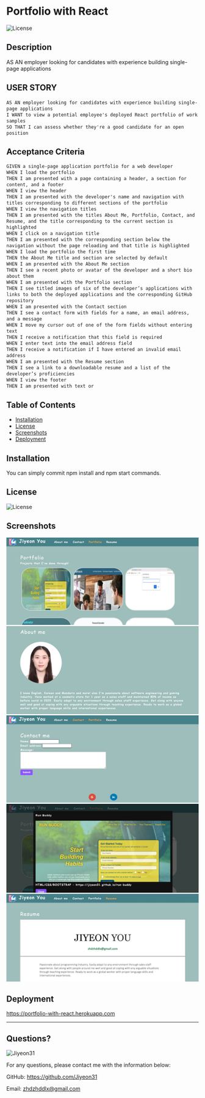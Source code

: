   # Portfolio with React 
  ![License](https://img.shields.io/badge/License-MIT-yellow.svg)
  
  ## Description 
  
  AS AN employer looking for candidates with experience building single-page applications
  
  ## USER STORY
  
  ```text
  AS AN employer looking for candidates with experience building single-page applications
  I WANT to view a potential employee's deployed React portfolio of work samples
  SO THAT I can assess whether they're a good candidate for an open position
  ```
  
  ## Acceptance Criteria
  
  ```text
  GIVEN a single-page application portfolio for a web developer
  WHEN I load the portfolio
  THEN I am presented with a page containing a header, a section for content, and a footer
  WHEN I view the header
  THEN I am presented with the developer's name and navigation with titles corresponding to different sections of the portfolio
  WHEN I view the navigation titles
  THEN I am presented with the titles About Me, Portfolio, Contact, and Resume, and the title corresponding to the current section is highlighted
  WHEN I click on a navigation title
  THEN I am presented with the corresponding section below the navigation without the page reloading and that title is highlighted
  WHEN I load the portfolio the first time
  THEN the About Me title and section are selected by default
  WHEN I am presented with the About Me section
  THEN I see a recent photo or avatar of the developer and a short bio about them
  WHEN I am presented with the Portfolio section
  THEN I see titled images of six of the developer’s applications with links to both the deployed applications and the corresponding GitHub repository
  WHEN I am presented with the Contact section
  THEN I see a contact form with fields for a name, an email address, and a message
  WHEN I move my cursor out of one of the form fields without entering text
  THEN I receive a notification that this field is required
  WHEN I enter text into the email address field
  THEN I receive a notification if I have entered an invalid email address
  WHEN I am presented with the Resume section
  THEN I see a link to a downloadable resume and a list of the developer’s proficiencies
  WHEN I view the footer
  THEN I am presented with text or
  ```
  
  ## Table of Contents
  * [Installation](#installation)
  * [License](#license)
  * [Screenshots](#screenshots)
  * [Deployment](#deployment)
  
  ## Installation
  
  You can simply commit npm install and npm start commands.

    
  ## License
    
  ![License](https://img.shields.io/badge/License-MIT-yellow.svg)
  
  ## Screenshots
  
  ![alt text](https://github.com/Jiyeon31/portfolio-with-react/blob/main/src/assets/screenshots/main.jpg)
  ![alt text](https://github.com/Jiyeon31/portfolio-with-react/blob/main/src/assets/screenshots/about-me.jpg)
  ![alt text](https://github.com/Jiyeon31/portfolio-with-react/blob/main/src/assets/screenshots/contact.jpg)
  ![alt text](https://github.com/Jiyeon31/portfolio-with-react/blob/main/src/assets/screenshots/portfolio.jpg)
  ![alt text](https://github.com/Jiyeon31/portfolio-with-react/blob/main/src/assets/screenshots/resume.jpg)
  
  ## Deployment
  
  https://portfolio-with-react.herokuapp.com
  
  ---
  
  ## Questions?
  <img src="https://avatars.githubusercontent.com/u/94870473?v=4" alt="Jiyeon31" width="30%" height="30%" />
  
  For any questions, please contact me with the information below:
 
  GitHub: https://github.com/Jiyeon31<br />

  
  Email: zhdzhddlx@gmail.com
  
